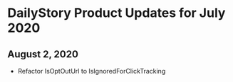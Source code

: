 # DailyStory Product Updates for July 2020

## August 2, 2020
* Refactor IsOptOutUrl to IsIgnoredForClickTracking
